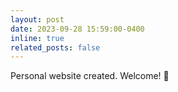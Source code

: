 ```yaml
---
layout: post
date: 2023-09-28 15:59:00-0400
inline: true
related_posts: false
---
```


Personal website created. Welcome! 👋
